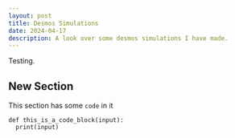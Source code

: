 ```yaml
---
layout: post
title: Desmos Simulations
date: 2024-04-17
description: A look over some desmos simulations I have made.
---
```


Testing.

## New Section

This section has some `code` in it

```
def this_is_a_code_block(input):
  print(input)
```
